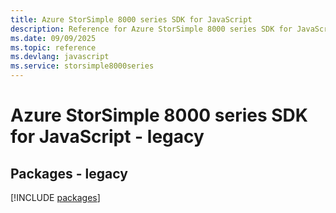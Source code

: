 ```yaml
---
title: Azure StorSimple 8000 series SDK for JavaScript
description: Reference for Azure StorSimple 8000 series SDK for JavaScript
ms.date: 09/09/2025
ms.topic: reference
ms.devlang: javascript
ms.service: storsimple8000series
---
```

# Azure StorSimple 8000 series SDK for JavaScript - legacy
## Packages - legacy
[!INCLUDE [packages](storsimple-8000-series-index.md)]